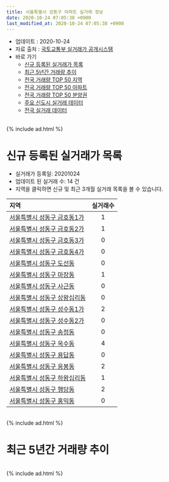 ```yaml
---
title: 서울특별시 성동구 아파트 실거래 정보
date: 2020-10-24 07:05:38 +0900
last_modified_at: 2020-10-24 07:05:38 +0900
---
```


* 업데이트 : 2020-10-24
* 자료 출처 : [국토교통부 실거래가 공개시스템](http://rt.molit.go.kr)
* 바로 가기
    * [신규 등록된 실거래가 목록](#신규-등록된-실거래가-목록)
    * [최근 5년간 거래량 추이](#최근-5년간-거래량-추이)
    * [전국 거래량 TOP 50 지역](https://inasie.github.io/apt-trade-info/최근-3개월-전국에서-가장-거래가-많이-발생한-지역)
    * [전국 거래량 TOP 50 아파트](https://inasie.github.io/apt-trade-info/최근-3개월-전국에서-가장-거래가-많이-발생한-아파트)
    * [전국 거래량 TOP 50 분양권](https://inasie.github.io/apt-trade-info/최근-3개월-전국에서-가장-거래가-많이-발생한-분양권)
    * [주요 신도시 실거래 데이터](https://inasie.github.io/apt-trade-info/주요-신도시)
    * [전국 실거래 데이터](https://inasie.github.io/apt-trade-info/전국)

<br>
{% include ad.html %}
<br>

# 신규 등록된 실거래가 목록
* 실거래가 등록일: 20201024
* 업데이트 된 실거래 수: 14 건
* 지역을 클릭하면 신규 및 최근 3개월 실거래 목록을 볼 수 있습니다.


|지역|실거래수|
|:---|:---:|
|[서울특별시 성동구 금호동1가](https://inasie.github.io/apt-trade-info/서울특별시-성동구-금호동1가)|1|
|[서울특별시 성동구 금호동2가](https://inasie.github.io/apt-trade-info/서울특별시-성동구-금호동2가)|1|
|[서울특별시 성동구 금호동3가](https://inasie.github.io/apt-trade-info/서울특별시-성동구-금호동3가)|0|
|[서울특별시 성동구 금호동4가](https://inasie.github.io/apt-trade-info/서울특별시-성동구-금호동4가)|0|
|[서울특별시 성동구 도선동](https://inasie.github.io/apt-trade-info/서울특별시-성동구-도선동)|0|
|[서울특별시 성동구 마장동](https://inasie.github.io/apt-trade-info/서울특별시-성동구-마장동)|1|
|[서울특별시 성동구 사근동](https://inasie.github.io/apt-trade-info/서울특별시-성동구-사근동)|0|
|[서울특별시 성동구 상왕십리동](https://inasie.github.io/apt-trade-info/서울특별시-성동구-상왕십리동)|0|
|[서울특별시 성동구 성수동1가](https://inasie.github.io/apt-trade-info/서울특별시-성동구-성수동1가)|2|
|[서울특별시 성동구 성수동2가](https://inasie.github.io/apt-trade-info/서울특별시-성동구-성수동2가)|0|
|[서울특별시 성동구 송정동](https://inasie.github.io/apt-trade-info/서울특별시-성동구-송정동)|0|
|[서울특별시 성동구 옥수동](https://inasie.github.io/apt-trade-info/서울특별시-성동구-옥수동)|4|
|[서울특별시 성동구 용답동](https://inasie.github.io/apt-trade-info/서울특별시-성동구-용답동)|0|
|[서울특별시 성동구 응봉동](https://inasie.github.io/apt-trade-info/서울특별시-성동구-응봉동)|2|
|[서울특별시 성동구 하왕십리동](https://inasie.github.io/apt-trade-info/서울특별시-성동구-하왕십리동)|1|
|[서울특별시 성동구 행당동](https://inasie.github.io/apt-trade-info/서울특별시-성동구-행당동)|2|
|[서울특별시 성동구 홍익동](https://inasie.github.io/apt-trade-info/서울특별시-성동구-홍익동)|0|


<br>
{% include ad.html %}
<br>

# 최근 5년간 거래량 추이


<div style="width:100%;">
    <canvas id="deal_progress" height="200"></canvas>
</div>

<script>
new Chart(document.getElementById("deal_progress"), {
    type: 'line',
    data: {
        labels: ['201510','201511','201512','201601','201602','201603','201604','201605','201606','201607','201608','201609','201610','201611','201612','201701','201702','201703','201704','201705','201706','201707','201708','201709','201710','201711','201712','201801','201802','201803','201804','201805','201806','201807','201808','201809','201810','201811','201812','201901','201902','201903','201904','201905','201906','201907','201908','201909','201910','201911','201912','202001','202002','202003','202004','202005','202006','202007','202008','202009','202010'],
        datasets: [{
            label: '매매',
            pointRadius: 1,
            data: [417, 251, 161, 161, 179, 308, 349, 371, 506, 508, 423, 379, 472, 212, 141, 133, 222, 323, 439, 663, 616, 616, 168, 229, 227, 384, 403, 638, 343, 255, 104, 110, 109, 182, 599, 290, 110, 86, 51, 43, 27, 54, 101, 158, 272, 490, 347, 304, 583, 544, 433, 213, 295, 150, 77, 178, 719, 418, 206, 142, 19],
            borderColor: "rgba(255, 201, 14, 1)",
            backgroundColor: "rgba(255, 201, 14, 0.5)",
            fill: false,
            lineTension: 0
        },{
            label: '전월세',
            pointRadius: 1,
            data: [375, 352, 432, 458, 459, 564, 483, 505, 487, 456, 491, 442, 569, 522, 812, 817, 763, 607, 554, 555, 552, 586, 531, 531, 393, 439, 509, 686, 629, 821, 613, 593, 565, 543, 573, 568, 576, 518, 617, 708, 635, 595, 456, 449, 481, 545, 498, 484, 515, 539, 607, 652, 834, 561, 622, 638, 604, 757, 498, 343, 182],
            borderColor: "rgba(0, 141, 185, 1)",
            backgroundColor: "rgba(0, 141, 185, 0.5)",
            fill: false,
            lineTension: 0
        }
        ]
    },
    options: {
        responsive: true,
        title: {
            display: false
        },
        tooltips: {
            mode: 'index',
            intersect: false
        },
        hover: {
            mode: 'nearest',
            intersect: true
        },
        scales: {
            xAxes: [{
                display: true,
                scaleLabel: {
                    display: true,
                    labelString: '년/월'
                }
            }],
            yAxes: [{
                display: true,
                ticks: {
                    suggestedMin: 0,
                },
                scaleLabel: {
                    display: true,
                    labelString: '실거래 수'
                }
            }]
        }
    }
});

</script>


<br>
{% include ad.html %}
<br>


